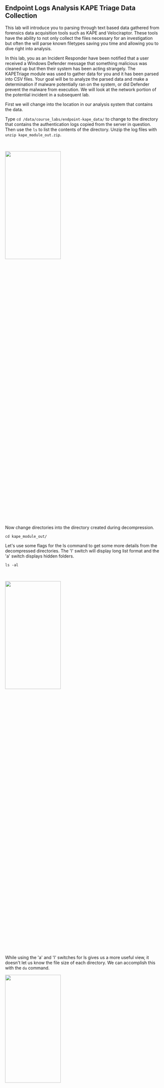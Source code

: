 ## Endpoint Logs Analysis KAPE Triage Data Collection

This lab will introduce you to parsing through text based data gathered from forensics data acquisition tools such as KAPE and Velociraptor.  These tools have the ability to not only collect the files necessary for an investigation but often the will parse known filetypes saving you time and allowing you to dive right into analysis.

In this lab, you as an Incident Responder have been notified that a user received a Windows Defender message that something malicious was cleaned up but then their system has been acting strangely.  The KAPETriage module was used to gather data for you and it has been parsed into CSV files. Your goal will be to analyze the parsed data and make a determination if malware potentially ran on the system, or did Defender prevent the malware from execution.  We will look at the network portion of the potential incident in a subsequent lab.

First we will change into the location in our analysis system that contains the data.

Type `cd /data/course_labs/endpoint-kape_data/` to change to the directory that contains the authentication logs copied from the server in question.  Then use the `ls` to list the contents of the directory.  Unzip the log files with `unzip kape_module_out.zip`.

&nbsp;

<img src="images/endpoint-kape_data_0.png"  width="60%" height="30%">

&nbsp;

Now change directories into the directory created during decompression.

```
cd kape_module_out/

```

Let's use some flags for the ls command to get some more details from the decompressed directories.  The 'l' switch will display long list format and the 'a' switch displays hidden folders.

```
ls -al
```

&nbsp;

<img src="images/endpoint-kape_data_1.png"  width="60%" height="30%">

&nbsp;

While using the 'a' and 'l' switches for ls gives us a more useful view, it doesn't let us know the file size of each directory.  We can accomplish this with the `du` command.
&nbsp;

<img src="images/endpoint-kape_data_2.png"  width="60%" height="30%">

&nbsp;

This is getting us closer, but its not clear (without reading the manual) what the numbers in front of the files and directories are.  Like almost all common Linux commands, flags following the commands change the processing options for that command.  For du, the -h command makes the output "human readable".

&nbsp;

<img src="images/endpoint-kape_data_3.png"  width="60%" height="30%">

&nbsp;

It appears that most of the data is from the FileSystem module and the EventLog module and the file sizes for the gathered data seem to be what we would expect.  We saw in an an earlier lab that the command line is one way to view, filter, and sort data text files.  You can also use spreadsheet programs, but know that they have data size limitations and have trouble with large files.  The files in this lab do not approach that limit, but it is good to use tools from the start that will meet your needs.

The [TAD Viewer](https://www.tadviewer.com/) is an example fast viewer program that can handle larger data sets.  Launch it from the menu bar at the bottom of the VM.

&nbsp;

<img src="images/endpoint-kape_data_4.png"  width="60%" height="30%">

&nbsp;

When starting a host investigation that involved malware, analyzing process execution is a good place to start. Select the "Other Locations" option and select the "Computer" icon and navigate to `/data/course_labs/endpoint-kape_data/kape_module_out/ProgramExecution` and open 'the 20220301002851_PECmd_Output.csv' file.


&nbsp;

<img src="images/endpoint-kape_data_5.png"  width="60%" height="30%">

&nbsp;

Scroll over to the "Last Run" column and click it to sort from the most recent to oldest date.  Take a moment to look at the applications run in the last hour or so.  Do any of these look malicious?  Unfortunately its rarely that easy, but this will help us paint a picture as we look at more data.

&nbsp;

<img src="images/endpoint-kape_data_6.png"  width="60%" height="30%">

&nbsp;

Next we should take a look at the event logs. In the TADViewer window got to the File menu and "Open File..." and open 20220301002458_EvtxECmd_Output.csv file in the `/data/course_labs/endpoint-kape_data/kape_module_out/EventLogs` directory.  When asked if you want to open in a new or existing window, select the new window option.

&nbsp;

<img src="images/endpoint-kape_data_7.png"  width="60%" height="30%">

&nbsp;

There are 143,881 events so we will not be able to start reading through them all sequentially, we need to filter them down.  Usually in an Incident Response scenario, there is a pivot point of data where we can start.  In this case, the user mentioned a Defender pop up window, we can filter in TADViewer for this.  In the lower left hand corner of the TADViewer Window click "Filter".  Select "Provider" for the column, then select "contains" for the operator.  Type "Defender" in the text box, then click apply.

&nbsp;

<img src="images/endpoint-kape_data_8.png"  width="60%" height="30%">

&nbsp;


The filter should appear as below.

&nbsp;

<img src="images/endpoint-kape_data_9.png"  width="60%" height="30%">

&nbsp;

Click the header of the "Time Created" column to sort the data from newest to oldest.  Take a moment to read through the first 100 lines or so, you will notice that in the "Map Description" and "PayloadData1" fields, it is clear that Defender found multiple types of malware.  Also, if you scroll further to the right in the data, you will see that not only were local files and process executions but Defender found files on a file share on the Server01 system.  

&nbsp;

<img src="images/endpoint-kape_data_10.png"  width="60%" height="30%">

&nbsp;

On the local system, it appears that there was an attempt to run multiple executables from the C:\Users\dbanks\ directory, and there is a naming scheme of a number sequence and some text that seems related to Windows process internals.  This is certainly suspicious behavior in that typically executables should not be running from that specific profile location and the endpoint protection software indicates a remote access tool named Cobalt Strike associated with this behavior.

&nbsp;

<img src="images/endpoint-kape_data_11.png"  width="60%" height="30%">

&nbsp;

In a real world investigation the scope would have to expand to include the Server01 system, and would need to start with determining how these files ended up on a file share on a server.  However, there are still some unanswered questions about the host.  

The most important question is for this host is did malware successfully run?  When cross referencing with the process execution data, there does not appear to be an executable matching the naming scheme that the potential attacker was using.  That's good, but does that really mean that Defender saved the day?  

Ideally we could look at running processes and find the answer, but its not uncommon to be missing data in an IR.  In this case we do not have the volatile data for this system.

Microsoft Sysmon was installed on this system and was configured to log network data, so we could potentially gain more information there.  Clear the filter for Defender log entries and create a new filter where the "EventID" field equals 22 and the "PayloadData3" field contains the value "dbanks".  It does appear that there was some successful communication to two cloudfront domains.

&nbsp;

<img src="images/endpoint-kape_data_12.png"  width="60%" height="30%">

&nbsp;

Notice that the timestamps for this behavior are 30 minutes prior to the Defender log entries for the host.  We still to not have a clear picture of exactly what happened, but we do have enough information to consider this host likely compromised.  However, at this point in the investigation I would want to take a look at the associated network logs, we will do that in a subsequent lab.
